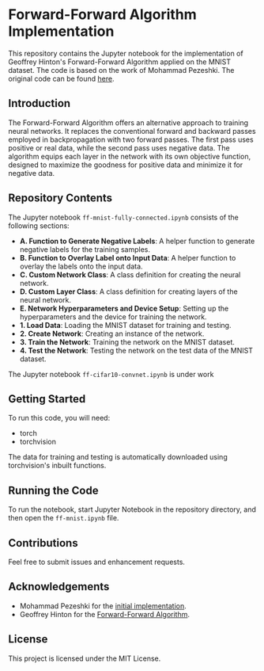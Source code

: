 # Forward-Forward Algorithm Implementation

This repository contains the Jupyter notebook for the implementation of Geoffrey Hinton's Forward-Forward Algorithm applied on the MNIST dataset. The code is based on the work of Mohammad Pezeshki. The original code can be found [here](https://github.com/mohammadpz/pytorch_forward_forward).

## Introduction

The Forward-Forward Algorithm offers an alternative approach to training neural networks. It replaces the conventional forward and backward passes employed in backpropagation with two forward passes. The first pass uses positive or real data, while the second pass uses negative data. The algorithm equips each layer in the network with its own objective function, designed to maximize the goodness for positive data and minimize it for negative data.

## Repository Contents

The Jupyter notebook `ff-mnist-fully-connected.ipynb` consists of the following sections:

- **A. Function to Generate Negative Labels**: A helper function to generate negative labels for the training samples.
- **B. Function to Overlay Label onto Input Data**: A helper function to overlay the labels onto the input data.
- **C. Custom Network Class**: A class definition for creating the neural network.
- **D. Custom Layer Class**: A class definition for creating layers of the neural network.
- **E. Network Hyperparameters and Device Setup**: Setting up the hyperparameters and the device for training the network.
- **1. Load Data**: Loading the MNIST dataset for training and testing.
- **2. Create Network**: Creating an instance of the network.
- **3. Train the Network**: Training the network on the MNIST dataset.
- **4. Test the Network**: Testing the network on the test data of the MNIST dataset.

The Jupyter notebook `ff-cifar10-convnet.ipynb` is under work

## Getting Started

To run this code, you will need:

- torch
- torchvision

The data for training and testing is automatically downloaded using torchvision's inbuilt functions.

## Running the Code

To run the notebook, start Jupyter Notebook in the repository directory, and then open the `ff-mnist.ipynb` file.

## Contributions

Feel free to submit issues and enhancement requests.

## Acknowledgements

- Mohammad Pezeshki for the [initial implementation](https://github.com/mohammadpz/pytorch_forward_forward).
- Geoffrey Hinton for the [Forward-Forward Algorithm](https://arxiv.org/abs/2212.13345).

## License

This project is licensed under the MIT License.
